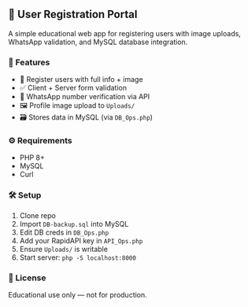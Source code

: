## 📘 User Registration Portal
A simple educational web app for registering users with image uploads, WhatsApp validation, and MySQL database integration.

### 🚀 Features
- 📝 Register users with full info + image
- ✅ Client + Server form validation
- 📱 WhatsApp number verification via API
- 🖼️ Profile image upload to `Uploads/`
- 🗃️ Stores data in MySQL (via `DB_Ops.php`)

### ⚙️ Requirements
- PHP 8+
- MySQL
- Curl

### 🛠️ Setup
1. Clone repo
2. Import `DB-backup.sql` into MySQL
3. Edit DB creds in `DB_Ops.php`
4. Add your RapidAPI key in `API_Ops.php`
5. Ensure `Uploads/` is writable
6. Start server: `php -S localhost:8000`

### 📄 License
Educational use only — not for production.

